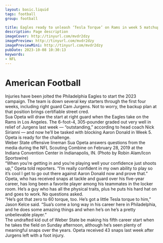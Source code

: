 ```yaml
---
layout: basic.liquid
tags: football
group: football

title: Eagles ready to unleash ‘Tesla Torque’ on Rams in week 5 matchup
description: Page description
imageCover: http://tinyurl.com/mvdr2dzy
imagePreview: http://tinyurl.com/mvdr2dzy
imagePreviewMini: http://tinyurl.com/mvdr2dzy
pubDate: 2023-10-08 10:30:13
keywords:
- NFL
---
```


# American Football

<p>Injuries have been jolted the Philadelphia Eagles to start the 2023 campaign. The team is down several key starters through the first four weeks, including right guard Cam Jurgens. Not to worry, the backup plan at that position brings certifiable street cred.<br />Sua Opeta will draw the start at right guard when the Eagles take on the Rams in Los Angeles. The 6-foot-4, 305-pounder graded out very well in relief of Jurgens last week &mdash; &ldquo;outstanding,&rdquo; according to head coach Nick Sirianni &mdash; and now he&rsquo;ll be tasked with blocking Aaron Donald in Week 5. Opeta is ready for the challenge.<br />Weber State offensive lineman Sua Opeta answers questions from the media during the NFL Scouting Combine on February 28, 2019 at the Indiana Convention Center in Indianapolis, IN. (Photo by Robin Alam/Icon Sportswire)<br />&ldquo;When you&rsquo;re getting in and you&rsquo;re playing well your confidence just shoots up,&rdquo; Opeta told reporters. &ldquo;I&rsquo;m really confident in my own ability to play so it&rsquo;s cool I get to go out there against Aaron Donald now and prove that.&rdquo;<br />Opeta, who has received snaps at tackle and guard over his five-year career, has long been a favorite player among his teammates in the locker room. He&rsquo;s a guy who has all the physical traits, plus he puts his hard hat on and goes to work. No questions asked.<br />&ldquo;He&rsquo;s got that zero to 60 torque, too. He&rsquo;s got a little Tesla torque to him,&rdquo; Jason Kelce said. &ldquo;Sua&rsquo;s come a long way in his career here in Philadelphia, and he does some amazing things and when he&rsquo;s on he&rsquo;s a pretty unbelievable player.&rdquo;<br />The undrafted kid out of Weber State be making his fifth career start when he takes the field on Sunday afternoon, although he&rsquo;s seen plenty of meaningful snaps over the years. Opeta received 43 snaps last week after Jurgens left with a foot injury.</p>